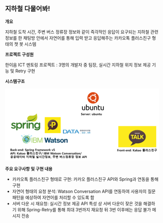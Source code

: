 
## 지하철 다물어봐!
**개요**

지하철 도착 시간, 주변 버스 정류장 정보와 같이 즉각적인 응답이 요구되는 지하철 관련 정보를 한 채팅방 안에서 자연어를 통해 입력 받고 응답해주는 카카오톡 플러스친구 형태의 챗 봇 시스템


**프로젝트 구성원**

한이음 ICT 멘토링 프로젝트 : 3명의 개발자 중 팀장, 실시간 지하철 위치 정보 제공 기능 및 Retry 구현


**시스템구조**

![system-architecture](https://github.com/SeoJaeyeon/AllOfSubway/blob/master/img/system_architecture.png?raw=true)


**주요 요구사항 및 구현 내용**

- 카카오톡 플러스친구 형태로 구현: 카카오 플러스친구 API와 Spring과 연동을 통해 구현
- 자연어 형태의 요청 분석: Watson Conversation  API를 연동하여 사용자의 질문 패턴을 예상하여 자연어를 처리할 수 있도록 함
- 서버 다운 시 재요청: 실시간 정보 제공 API 특성 상 서버 다운이 잦은 것을 해결하기 위해 Spring-Retry를 통해 최대 3번까지 재요청 뒤 3번 이후에는 응답 불가 메시지 전송

